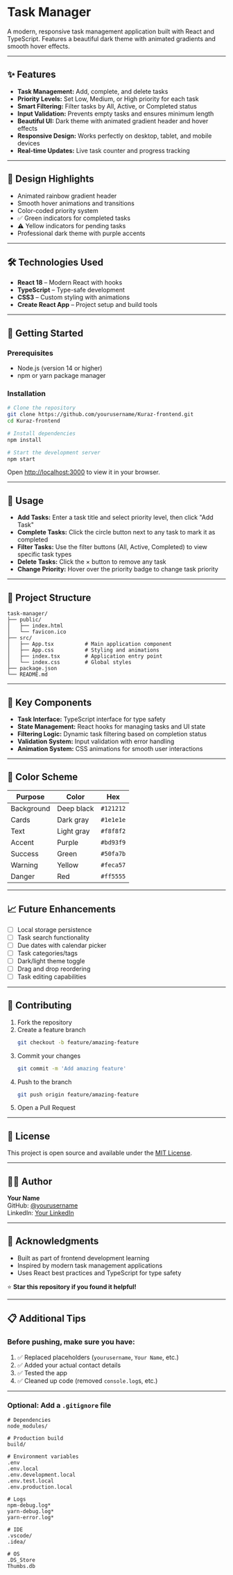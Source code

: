 # Task Manager

A modern, responsive task management application built with React and TypeScript. Features a beautiful dark theme with animated gradients and smooth hover effects.

---

## ✨ Features

- **Task Management:** Add, complete, and delete tasks  
- **Priority Levels:** Set Low, Medium, or High priority for each task  
- **Smart Filtering:** Filter tasks by All, Active, or Completed status  
- **Input Validation:** Prevents empty tasks and ensures minimum length  
- **Beautiful UI:** Dark theme with animated gradient header and hover effects  
- **Responsive Design:** Works perfectly on desktop, tablet, and mobile devices  
- **Real-time Updates:** Live task counter and progress tracking  

---

## 🎨 Design Highlights

- Animated rainbow gradient header  
- Smooth hover animations and transitions  
- Color-coded priority system  
- ✅ Green indicators for completed tasks  
- ⚠️ Yellow indicators for pending tasks  
- Professional dark theme with purple accents  

---

## 🛠️ Technologies Used

- **React 18** – Modern React with hooks  
- **TypeScript** – Type-safe development  
- **CSS3** – Custom styling with animations  
- **Create React App** – Project setup and build tools  

---

## 🚀 Getting Started

### Prerequisites

- Node.js (version 14 or higher)  
- npm or yarn package manager  

### Installation

```bash
# Clone the repository
git clone https://github.com/yourusername/Kuraz-frontend.git
cd Kuraz-frontend

# Install dependencies
npm install

# Start the development server
npm start
```

Open [http://localhost:3000](http://localhost:3000) to view it in your browser.

---

## 📱 Usage

- **Add Tasks:** Enter a task title and select priority level, then click "Add Task"  
- **Complete Tasks:** Click the circle button next to any task to mark it as completed  
- **Filter Tasks:** Use the filter buttons (All, Active, Completed) to view specific task types  
- **Delete Tasks:** Click the × button to remove any task  
- **Change Priority:** Hover over the priority badge to change task priority  

---

## 🎯 Project Structure

```
task-manager/
├── public/
│   ├── index.html
│   └── favicon.ico
├── src/
│   ├── App.tsx          # Main application component
│   ├── App.css          # Styling and animations
│   ├── index.tsx        # Application entry point
│   └── index.css        # Global styles
├── package.json
└── README.md
```

---

## 🌟 Key Components

- **Task Interface:** TypeScript interface for type safety  
- **State Management:** React hooks for managing tasks and UI state  
- **Filtering Logic:** Dynamic task filtering based on completion status  
- **Validation System:** Input validation with error handling  
- **Animation System:** CSS animations for smooth user interactions  

---

## 🎨 Color Scheme

| Purpose     | Color         | Hex       |
|-------------|---------------|-----------|
| Background  | Deep black    | `#121212` |
| Cards       | Dark gray     | `#1e1e1e` |
| Text        | Light gray    | `#f8f8f2` |
| Accent      | Purple        | `#bd93f9` |
| Success     | Green         | `#50fa7b` |
| Warning     | Yellow        | `#feca57` |
| Danger      | Red           | `#ff5555` |

---

## 📈 Future Enhancements

- [ ] Local storage persistence  
- [ ] Task search functionality  
- [ ] Due dates with calendar picker  
- [ ] Task categories/tags  
- [ ] Dark/light theme toggle  
- [ ] Drag and drop reordering  
- [ ] Task editing capabilities  

---

## 🤝 Contributing

1. Fork the repository  
2. Create a feature branch  
   ```bash
   git checkout -b feature/amazing-feature
   ```
3. Commit your changes  
   ```bash
   git commit -m 'Add amazing feature'
   ```
4. Push to the branch  
   ```bash
   git push origin feature/amazing-feature
   ```
5. Open a Pull Request

---

## 📄 License

This project is open source and available under the [MIT License](LICENSE).

---

## 👨‍💻 Author

**Your Name**  
GitHub: [@yourusername](https://github.com/yourusername)  
LinkedIn: [Your LinkedIn](https://linkedin.com/in/your-linkedin)

---

## 🙏 Acknowledgments

- Built as part of frontend development learning  
- Inspired by modern task management applications  
- Uses React best practices and TypeScript for type safety  

⭐️ **Star this repository if you found it helpful!**

---

## 📋 Additional Tips

### Before pushing, make sure you have:

1. ✅ Replaced placeholders (`yourusername`, `Your Name`, etc.)  
2. ✅ Added your actual contact details  
3. ✅ Tested the app  
4. ✅ Cleaned up code (removed `console.log`s, etc.)

---

### Optional: Add a `.gitignore` file

```gitignore
# Dependencies
node_modules/

# Production build
build/

# Environment variables
.env
.env.local
.env.development.local
.env.test.local
.env.production.local

# Logs
npm-debug.log*
yarn-debug.log*
yarn-error.log*

# IDE
.vscode/
.idea/

# OS
.DS_Store
Thumbs.db
```
